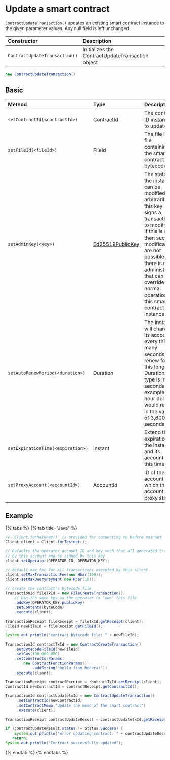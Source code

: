 # Update a smart contract

`ContractUpdateTransaction()` updates an existing smart contract instance to the given parameter values. Any null field is left unchanged.

| Constructor | Description |
| :--- | :--- |
| `ContractUpdateTransaction()` | Initializes the ContractUpdateTransaction object |

```java
new ContractUpdateTransaction()
```

## Basic

| Method | Type | Description |
| :--- | :--- | :--- |
| `setContractId(<contractId>)` | ContractId | The contract ID instance to update |
| `setFileId(<fileId>)` | FileId | The file ID of file containing the smart contract bytecode |
| `setAdminKey(<key>)` | [Ed25519PublicKey](https://github.com/hashgraph/hedera-sdk-java/blob/master/src/main/java/com/hedera/hashgraph/sdk/crypto/ed25519/Ed25519PublicKey.java) | The state of the instance can be modified arbitrarily if this key signs a transaction to modify it. If this is null, then such modifications are not possible, and there is no administrator that can override the normal operation of this smart contract instance. |
| `setAutoRenewPeriod(<duration>)` | Duration | The instance will charge its account every this many seconds to renew for this long. Duration type is in seconds. For example, one hour duration would result in the value of 3,600 seconds. |
| `setExpirationTime(<expiration>)` | Instant | Extend the expiration of the instance and its account to this time. |
| `setProxyAccount(<accountId>)` | AccountId | ID of the account to which this account is proxy staked. |

## Example

{% tabs %}
{% tab title="Java" %}
```java
// `Client.forMainnet()` is provided for connecting to Hedera mainnet
Client client = Client.forTestnet();

// Defaults the operator account ID and key such that all generated transactions will be paid for
// by this account and be signed by this key
client.setOperator(OPERATOR_ID, OPERATOR_KEY);

// default max fee for all transactions executed by this client
client.setMaxTransactionFee(new Hbar(100));
client.setMaxQueryPayment(new Hbar(10));

// create the contract's bytecode file
TransactionId fileTxId = new FileCreateTransaction()
    // Use the same key as the operator to "own" this file
    .addKey(OPERATOR_KEY.publicKey)
    .setContents(byteCode)
    .execute(client);

TransactionReceipt fileReceipt = fileTxId.getReceipt(client);
FileId newFileId = fileReceipt.getFileId();

System.out.println("contract bytecode file: " + newFileId);

TransactionId contractTxId = new ContractCreateTransaction()
    .setBytecodeFileId(newFileId)
    .setGas(100_000_000)
    .setConstructorParams(
        new ContractFunctionParams()
            .addString("hello from hedera!"))
    .execute(client);

TransactionReceipt contractReceipt = contractTxId.getReceipt(client);
ContractId newContractId = contractReceipt.getContractId();

TransactionId contractUpdatetxId = new ContractUpdateTransaction()
     .setContractId(newContractId)
     .setContractMemo("Update the memo of the smart contract")
     .execute(client);
        
TransactionReceipt contractUpdateResult = contractUpdatetxId.getReceipt(client);

if (contractUpdateResult.status != Status.Success) {
    System.out.println("error updating contract: " + contractUpdateResult.status);
   return;
System.out.println("Contract successfully updated");
```
{% endtab %}
{% endtabs %}

